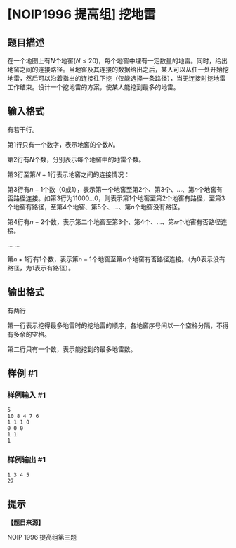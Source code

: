 # [NOIP1996 提高组] 挖地雷

## 题目描述

在一个地图上有$N$个地窖$(N \le 20)$，每个地窖中埋有一定数量的地雷。同时，给出地窖之间的连接路径。当地窖及其连接的数据给出之后，某人可以从任一处开始挖地雷，然后可以沿着指出的连接往下挖（仅能选择一条路径），当无连接时挖地雷工作结束。设计一个挖地雷的方案，使某人能挖到最多的地雷。


## 输入格式

有若干行。

第$1$行只有一个数字，表示地窖的个数$N$。

第$2$行有$N$个数，分别表示每个地窖中的地雷个数。

第$3$行至第$N+1$行表示地窖之间的连接情况：

第$3$行有$n-1$个数（$0$或$1$），表示第一个地窖至第$2$个、第$3$个、…、第$n$个地窖有否路径连接。如第$3$行为$1 1 0 0 0 … 0$，则表示第$1$个地窖至第$2$个地窖有路径，至第$3$个地窖有路径，至第$4$个地窖、第$5$个、…、第$n$个地窖没有路径。  

第$4$行有$n-2$个数，表示第二个地窖至第$3$个、第$4$个、…、第$n$个地窖有否路径连接。

… …

第$n+1$行有$1$个数，表示第$n-1$个地窖至第$n$个地窖有否路径连接。（为$0$表示没有路径，为$1$表示有路径）。


## 输出格式

有两行

第一行表示挖得最多地雷时的挖地雷的顺序，各地窖序号间以一个空格分隔，不得有多余的空格。

第二行只有一个数，表示能挖到的最多地雷数。


## 样例 #1

### 样例输入 #1
```
5
10 8 4 7 6
1 1 1 0
0 0 0
1 1
1
```

### 样例输出 #1

```
1 3 4 5
27
```

## 提示

**【题目来源】**

NOIP 1996 提高组第三题
